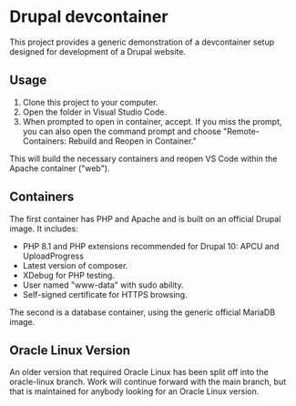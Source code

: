# Drupal devcontainer

This project provides a generic demonstration of a devcontainer setup designed for development of a Drupal website.

## Usage

1. Clone this project to your computer.
1. Open the folder in Visual Studio Code.
1. When prompted to open in container, accept. If you miss the prompt, you can also open the command prompt and choose "Remote-Containers: Rebuild and Reopen in Container."

This will build the necessary containers and reopen VS Code within the Apache container ("web").

## Containers

The first container has PHP and Apache and is built on an official Drupal image. It includes:

- PHP 8.1 and PHP extensions recommended for Drupal 10: APCU and UploadProgress
- Latest version of composer.
- XDebug for PHP testing.
- User named "www-data" with sudo ability.
- Self-signed certificate for HTTPS browsing.

The second is a database container, using the generic official MariaDB image.

## Oracle Linux Version

An older version that required Oracle Linux has been split off into the oracle-linux branch. Work will continue forward with the main branch, but that is maintained for anybody looking for an Oracle Linux version.
